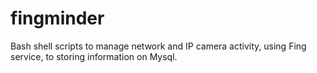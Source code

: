 # fingminder
Bash shell scripts to manage network and IP camera activity, using Fing service, to storing information on Mysql.
